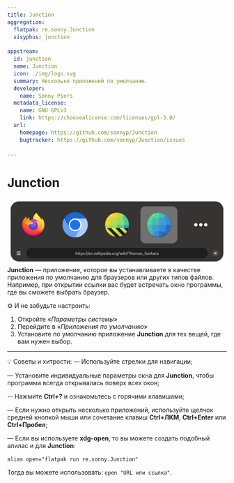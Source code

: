 ```yaml
---
title: Junction
aggregation:
  flatpak: re.sonny.Junction
  sisyphus: junction

appstream:
  id: junction
  name: Junction
  icon: ./img/logo.svg
  summary: Несколько приложений по умолчанию.
  developer:
    name: Sonny Piers
  metadata_license:
    name: GNU GPLv3
    link: https://choosealicense.com/licenses/gpl-3.0/
  url:
    homepage: https://github.com/sonnyp/Junction
    bugtracker: https://github.com/sonnyp/Junction/issues
    
---
```


# Junction
![Скриншот программы 1](./img/screenshot.png)
**Junction** — приложение, которое вы устанавливаете в качестве приложения по умолчанию для браузеров или других типов файлов. Например, при открытии ссылки вас будет встречать окно программы, где вы сможете выбрать браузер.

⚙️ И не забудьте настроить:
1. Откройте «*Параметры системы*»
2. Перейдите в «*Приложения по умолчанию*»
3. Установите по умолчанию приложение **Junction** для тех вещей, где вам нужен выбор. 

---

💡 Советы и хитрости:
— Используйте стрелки для навигации;

— Установите индивидуальные параметры окна для **Junction**, чтобы программа всегда открывалась поверх всех окон;

-- Нажмите **Ctrl+?** и ознакомьтесь с горячими клавишами;

— Если нужно открыть несколько приложений, используйте щелчок средней кнопкой мыши или сочетание клавиш **Ctrl+ЛКМ**, **Ctrl+Enter** или **Ctrl+Пробел**;

— Если вы используете **xdg-open**, то вы можете создать подобный алилас и для **Junction**:
```shell
alias open="flatpak run re.sonny.Junction"
```
Тогда вы можете использовать: `open "URL или ссылка"`.

<!--@include: @apps/.parts/install/content-flatpak.md-->
<!--@include: @apps/.parts/install/content-repo.md-->